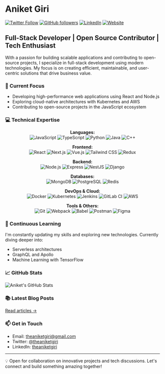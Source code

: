# Aniket Giri

[![Twitter Follow](https://img.shields.io/twitter/follow/theaniketgiri?style=social)](https://twitter.com/theaniketgiri)
[![GitHub followers](https://img.shields.io/github/followers/theaniketgiri?label=Follow&style=social)](https://github.com/theaniketgiri)
[![LinkedIn](https://img.shields.io/badge/-LinkedIn-0077B5?style=flat-square&logo=linkedin&logoColor=white)](https://linkedin.com/in/theaniketgiri)
[![Website](https://img.shields.io/badge/-Website-4285F4?style=flat-square&logo=google-chrome&logoColor=white)](https://www.theaniketgiri.rocks)

## Full-Stack Developer | Open Source Contributor | Tech Enthusiast

With a passion for building scalable applications and contributing to open-source projects, I specialize in full-stack development using modern technologies. My focus is on creating efficient, maintainable, and user-centric solutions that drive business value.

### 🔭 Current Focus

- Developing high-performance web applications using React and Node.js
- Exploring cloud-native architectures with Kubernetes and AWS
- Contributing to open-source projects in the JavaScript ecosystem

### 💻 Technical Expertise

<p align="center">
  <b>Languages:</b><br>
  <img src="https://img.shields.io/badge/-JavaScript-F7DF1E?style=for-the-badge&logo=javascript&logoColor=black" alt="JavaScript" />
  <img src="https://img.shields.io/badge/-TypeScript-3178C6?style=for-the-badge&logo=typescript&logoColor=white" alt="TypeScript" />
  <img src="https://img.shields.io/badge/-Python-3776AB?style=for-the-badge&logo=python&logoColor=white" alt="Python" />
  <img src="https://img.shields.io/badge/-Java-007396?style=for-the-badge&logo=java&logoColor=white" alt="Java" />
  <img src="https://img.shields.io/badge/-C++-00599C?style=for-the-badge&logo=c%2B%2B&logoColor=white" alt="C++" />
</p>

<p align="center">
  <b>Frontend:</b><br>
  <img src="https://img.shields.io/badge/-React-61DAFB?style=for-the-badge&logo=react&logoColor=black" alt="React" />
  <img src="https://img.shields.io/badge/-Next.js-000000?style=for-the-badge&logo=next.js&logoColor=white" alt="Next.js" />
  <img src="https://img.shields.io/badge/-Vue.js-4FC08D?style=for-the-badge&logo=vue.js&logoColor=white" alt="Vue.js" />
  <img src="https://img.shields.io/badge/-Tailwind_CSS-38B2AC?style=for-the-badge&logo=tailwind-css&logoColor=white" alt="Tailwind CSS" />
  <img src="https://img.shields.io/badge/-Redux-764ABC?style=for-the-badge&logo=redux&logoColor=white" alt="Redux" />
</p>

<p align="center">
  <b>Backend:</b><br>
  <img src="https://img.shields.io/badge/-Node.js-339933?style=for-the-badge&logo=node.js&logoColor=white" alt="Node.js" />
  <img src="https://img.shields.io/badge/-Express-000000?style=for-the-badge&logo=express&logoColor=white" alt="Express" />
  <img src="https://img.shields.io/badge/-NestJS-E0234E?style=for-the-badge&logo=nestjs&logoColor=white" alt="NestJS" />
  <img src="https://img.shields.io/badge/-Django-092E20?style=for-the-badge&logo=django&logoColor=white" alt="Django" />
</p>

<p align="center">
  <b>Databases:</b><br>
  <img src="https://img.shields.io/badge/-MongoDB-47A248?style=for-the-badge&logo=mongodb&logoColor=white" alt="MongoDB" />
  <img src="https://img.shields.io/badge/-PostgreSQL-336791?style=for-the-badge&logo=postgresql&logoColor=white" alt="PostgreSQL" />
  <img src="https://img.shields.io/badge/-Redis-DC382D?style=for-the-badge&logo=redis&logoColor=white" alt="Redis" />
</p>

<p align="center">
  <b>DevOps & Cloud:</b><br>
  <img src="https://img.shields.io/badge/-Docker-2496ED?style=for-the-badge&logo=docker&logoColor=white" alt="Docker" />
  <img src="https://img.shields.io/badge/-Kubernetes-326CE5?style=for-the-badge&logo=kubernetes&logoColor=white" alt="Kubernetes" />
  <img src="https://img.shields.io/badge/-Jenkins-D24939?style=for-the-badge&logo=jenkins&logoColor=white" alt="Jenkins" />
  <img src="https://img.shields.io/badge/-GitLab_CI-FCA121?style=for-the-badge&logo=gitlab&logoColor=white" alt="GitLab CI" />
  <img src="https://img.shields.io/badge/-AWS-232F3E?style=for-the-badge&logo=amazon-aws&logoColor=white" alt="AWS" />
</p>

<p align="center">
  <b>Tools & Others:</b><br>
  <img src="https://img.shields.io/badge/-Git-F05032?style=for-the-badge&logo=git&logoColor=white" alt="Git" />
  <img src="https://img.shields.io/badge/-Webpack-8DD6F9?style=for-the-badge&logo=webpack&logoColor=black" alt="Webpack" />
  <img src="https://img.shields.io/badge/-Babel-F9DC3E?style=for-the-badge&logo=babel&logoColor=black" alt="Babel" />
  <img src="https://img.shields.io/badge/-Postman-FF6C37?style=for-the-badge&logo=postman&logoColor=white" alt="Postman" />
  <img src="https://img.shields.io/badge/-Figma-F24E1E?style=for-the-badge&logo=figma&logoColor=white" alt="Figma" />
</p>

### 🌱 Continuous Learning

I'm constantly updating my skills and exploring new technologies. Currently diving deeper into:

- Serverless architectures
- GraphQL and Apollo
- Machine Learning with TensorFlow

### 📈 GitHub Stats

![Aniket's GitHub Stats](https://github-readme-stats.vercel.app/api?username=theaniketgiri&show_icons=true&theme=radical)

### 📚 Latest Blog Posts


[Read articles →](https://www.theaniketgiri.rocks/blog)

### 📫 Get in Touch

- Email: [theaniketgiri@gmail.com](mailto:theaniketgiri@gmail.com)
- Twitter: [@theaniketgiri](https://twitter.com/theaniketgiri)
- LinkedIn: [theaniketgiri](https://linkedin.com/in/theaniketgiri)

---

💡 Open for collaboration on innovative projects and tech discussions. Let's connect and build something amazing together!
